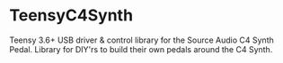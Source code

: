 # TeensyC4Synth
Teensy 3.6+ USB driver &amp; control library for the Source Audio C4 Synth Pedal. Library for DIY'rs to build their own pedals around the C4 Synth.
